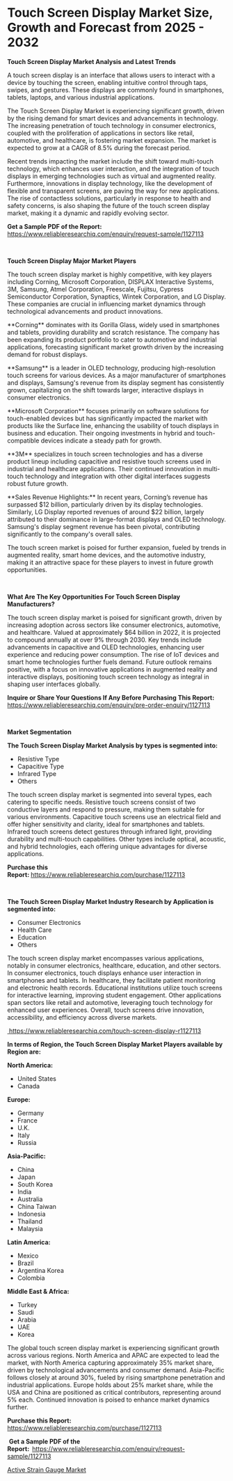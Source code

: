 <p><h1>Touch Screen Display Market Size, Growth and Forecast from 2025 - 2032</h1></p><p><strong>Touch Screen Display Market Analysis and Latest Trends</strong></p>
<p><p>A touch screen display is an interface that allows users to interact with a device by touching the screen, enabling intuitive control through taps, swipes, and gestures. These displays are commonly found in smartphones, tablets, laptops, and various industrial applications.</p><p>The Touch Screen Display Market is experiencing significant growth, driven by the rising demand for smart devices and advancements in technology. The increasing penetration of touch technology in consumer electronics, coupled with the proliferation of applications in sectors like retail, automotive, and healthcare, is fostering market expansion. The market is expected to grow at a CAGR of 8.5% during the forecast period.</p><p>Recent trends impacting the market include the shift toward multi-touch technology, which enhances user interaction, and the integration of touch displays in emerging technologies such as virtual and augmented reality. Furthermore, innovations in display technology, like the development of flexible and transparent screens, are paving the way for new applications. The rise of contactless solutions, particularly in response to health and safety concerns, is also shaping the future of the touch screen display market, making it a dynamic and rapidly evolving sector.</p></p>
<p><strong>Get a Sample PDF of the Report:&nbsp;</strong> <a href="https://www.reliableresearchiq.com/enquiry/request-sample/1127113?utm_campaign=3296&utm_medium=2&utm_source=Github&utm_content=ia&utm_term=06042025&utm_id=touch-screen-display">https://www.reliableresearchiq.com/enquiry/request-sample/1127113</a></p>
<p>&nbsp;</p>
<p><strong>Touch Screen Display Major Market Players</strong></p>
<p><p>The touch screen display market is highly competitive, with key players including Corning, Microsoft Corporation, DISPLAX Interactive Systems, 3M, Samsung, Atmel Corporation, Freescale, Fujitsu, Cypress Semiconductor Corporation, Synaptics, Wintek Corporation, and LG Display. These companies are crucial in influencing market dynamics through technological advancements and product innovations.</p><p>**Corning** dominates with its Gorilla Glass, widely used in smartphones and tablets, providing durability and scratch resistance. The company has been expanding its product portfolio to cater to automotive and industrial applications, forecasting significant market growth driven by the increasing demand for robust displays.</p><p>**Samsung** is a leader in OLED technology, producing high-resolution touch screens for various devices. As a major manufacturer of smartphones and displays, Samsung's revenue from its display segment has consistently grown, capitalizing on the shift towards larger, interactive displays in consumer electronics.</p><p>**Microsoft Corporation** focuses primarily on software solutions for touch-enabled devices but has significantly impacted the market with products like the Surface line, enhancing the usability of touch displays in business and education. Their ongoing investments in hybrid and touch-compatible devices indicate a steady path for growth.</p><p>**3M** specializes in touch screen technologies and has a diverse product lineup including capacitive and resistive touch screens used in industrial and healthcare applications. Their continued innovation in multi-touch technology and integration with other digital interfaces suggests robust future growth.</p><p>**Sales Revenue Highlights:** In recent years, Corning’s revenue has surpassed $12 billion, particularly driven by its display technologies. Similarly, LG Display reported revenues of around $22 billion, largely attributed to their dominance in large-format displays and OLED technology. Samsung's display segment revenue has been pivotal, contributing significantly to the company's overall sales.</p><p>The touch screen market is poised for further expansion, fueled by trends in augmented reality, smart home devices, and the automotive industry, making it an attractive space for these players to invest in future growth opportunities.</p></p>
<p>&nbsp;</p>
<p><strong>What Are The Key Opportunities For Touch Screen Display Manufacturers?</strong></p>
<p><p>The touch screen display market is poised for significant growth, driven by increasing adoption across sectors like consumer electronics, automotive, and healthcare. Valued at approximately $64 billion in 2022, it is projected to compound annually at over 9% through 2030. Key trends include advancements in capacitive and OLED technologies, enhancing user experience and reducing power consumption. The rise of IoT devices and smart home technologies further fuels demand. Future outlook remains positive, with a focus on innovative applications in augmented reality and interactive displays, positioning touch screen technology as integral in shaping user interfaces globally.</p></p>
<p><strong>Inquire or Share Your Questions If Any Before Purchasing This Report:</strong> <a href="https://www.reliableresearchiq.com/enquiry/pre-order-enquiry/1127113?utm_campaign=3296&utm_medium=2&utm_source=Github&utm_content=ia&utm_term=06042025&utm_id=touch-screen-display">https://www.reliableresearchiq.com/enquiry/pre-order-enquiry/1127113</a></p>
<p>&nbsp;</p>
<p><strong>Market Segmentation</strong></p>
<p><strong>The Touch Screen Display Market Analysis by types is segmented into:</strong></p>
<p><ul><li>Resistive Type</li><li>Capacitive Type</li><li>Infrared Type</li><li>Others</li></ul></p>
<p><p>The touch screen display market is segmented into several types, each catering to specific needs. Resistive touch screens consist of two conductive layers and respond to pressure, making them suitable for various environments. Capacitive touch screens use an electrical field and offer higher sensitivity and clarity, ideal for smartphones and tablets. Infrared touch screens detect gestures through infrared light, providing durability and multi-touch capabilities. Other types include optical, acoustic, and hybrid technologies, each offering unique advantages for diverse applications.</p></p>
<p><strong>Purchase this Report:&nbsp;</strong><a href="https://www.reliableresearchiq.com/purchase/1127113?utm_campaign=3296&utm_medium=2&utm_source=Github&utm_content=ia&utm_term=06042025&utm_id=touch-screen-display">https://www.reliableresearchiq.com/purchase/1127113</a></p>
<p>&nbsp;</p>
<p><strong>The Touch Screen Display Market Industry Research by Application is segmented into:</strong></p>
<p><ul><li>Consumer Electronics</li><li>Health Care</li><li>Education</li><li>Others</li></ul></p>
<p><p>The touch screen display market encompasses various applications, notably in consumer electronics, healthcare, education, and other sectors. In consumer electronics, touch displays enhance user interaction in smartphones and tablets. In healthcare, they facilitate patient monitoring and electronic health records. Educational institutions utilize touch screens for interactive learning, improving student engagement. Other applications span sectors like retail and automotive, leveraging touch technology for enhanced user experiences. Overall, touch screens drive innovation, accessibility, and efficiency across diverse markets.</p></p>
<p><a href="https://www.reliableresearchiq.com/touch-screen-display-r1127113?utm_campaign=3296&utm_medium=2&utm_source=Github&utm_content=ia&utm_term=06042025&utm_id=touch-screen-display">&nbsp;https://www.reliableresearchiq.com/touch-screen-display-r1127113</a></p>
<p><strong>In terms of Region, the Touch Screen Display Market Players available by Region are:</strong></p>
<p>
    <p> <strong> North America: </strong>
        <ul>
            <li>United States</li>
            <li>Canada</li>
        </ul>
        </p> 
    <p> <strong> Europe: </strong>
        <ul>
            <li>Germany</li>
            <li>France</li>
            <li>U.K.</li>
            <li>Italy</li>
            <li>Russia</li>
        </ul>
        </p> 
    <p> <strong> Asia-Pacific: </strong>
        <ul>
            <li>China</li>
            <li>Japan</li>
            <li>South Korea</li>
            <li>India</li>
            <li>Australia</li>
            <li>China Taiwan</li>
            <li>Indonesia</li>
            <li>Thailand</li>
            <li>Malaysia</li>
        </ul>
        </p> 
    <p> <strong> Latin America: </strong>
        <ul>
            <li>Mexico</li>
            <li>Brazil</li>
            <li>Argentina Korea</li>
            <li>Colombia</li>
        </ul>
        </p> 
    <p> <strong> Middle East & Africa: </strong>
        <ul>
            <li>Turkey</li>
            <li>Saudi</li>
            <li>Arabia</li>
            <li>UAE</li>
            <li>Korea</li>
        </ul>
    </p>
    </p>
<p><p>The global touch screen display market is experiencing significant growth across various regions. North America and APAC are expected to lead the market, with North America capturing approximately 35% market share, driven by technological advancements and consumer demand. Asia-Pacific follows closely at around 30%, fueled by rising smartphone penetration and industrial applications. Europe holds about 25% market share, while the USA and China are positioned as critical contributors, representing around 5% each. Continued innovation is poised to enhance market dynamics further.</p></p>
<p><strong>Purchase this Report: </strong><a href="https://www.reliableresearchiq.com/purchase/1127113?utm_campaign=3296&utm_medium=2&utm_source=Github&utm_content=ia&utm_term=06042025&utm_id=touch-screen-display">https://www.reliableresearchiq.com/purchase/1127113</a></p>
<p>&nbsp;<strong>Get a Sample PDF of the Report:&nbsp;&nbsp;</strong><a href="https://www.reliableresearchiq.com/enquiry/request-sample/1127113?utm_campaign=3296&utm_medium=2&utm_source=Github&utm_content=ia&utm_term=06042025&utm_id=touch-screen-display">https://www.reliableresearchiq.com/enquiry/request-sample/1127113</a></p>
<p><strong></strong></p>
<p><p><a href="https://github.com/fraryatena85/Market-Research-Report-List-1/blob/main/active-strain-gauge-market.md?utm_campaign=3296&utm_medium=2&utm_source=Github&utm_content=ia&utm_term=06042025&utm_id=touch-screen-display">Active Strain Gauge Market</a></p></p>